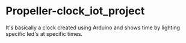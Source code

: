 # Propeller-clock_iot_project
It's basically a clock created using Arduino and shows time by lighting specific led's at specific times.
